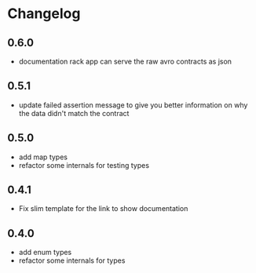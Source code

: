 # Changelog

## 0.6.0

* documentation rack app can serve the raw avro contracts as json

## 0.5.1

* update failed assertion message to give you better information on why the data didn't match the contract

## 0.5.0

* add map types
* refactor some internals for testing types

## 0.4.1

* Fix slim template for the link to show documentation

## 0.4.0

* add enum types
* refactor some internals for types
